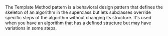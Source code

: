 The Template Method pattern is a behavioral design pattern that defines the skeleton of an algorithm 
in the superclass but lets subclasses override specific steps of the algorithm without changing its structure. 
It's used when you have an algorithm that has a defined structure but may have variations in some steps.